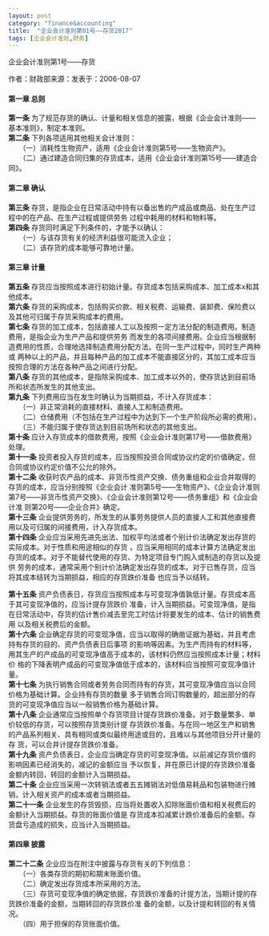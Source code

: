 ```yaml
---
layout: post
category: "finance&accounting"
title:  "企业会计准则第01号——存货2017"
tags: [企业会计准则,财务]
---
```

企业会计准则第1号——存货


<!-- more -->
 
作者：财政部来源：发表于：2006-08-07  
#### 第一章  总则  
**第一条**  为了规范存货的确认、计量和相关信息的披露，根据《企业会计准则——基本准则》，制定本准则。  
**第二条**  下列各项适用其他相关会计准则：  
　　（一）消耗性生物资产，适用《企业会计准则第5号——生物资产》。  
　　（二）通过建造合同归集的存货成本，适用《企业会计准则第15号——建造合同》。  
#### 第二章   确认  
**第三条**  存货，是指企业在日常活动中持有以备出售的产成品或商品、处在生产过程中的在产品、在生产过程或提供劳务  过程中耗用的材料和物料等。  
**第四条**  存货同时满足下列条件的，才能予以确认：  
　　（一）与该存货有关的经济利益很可能流入企业；  
　　（二）该存货的成本能够可靠地计量。  
#### 第三章  计量  
**第五条**  存货应当按照成本进行初始计量。存货成本包括采购成本、加工成本x和其他成本。  
**第六条**  存货的采购成本，包括购买价款、相关税费、运输费、装卸费、保险费以及其他可归属于存货采购成本的费用。  
**第七条**  存货的加工成本，包括直接人工以及按照一定方法分配的制造费用。制造费用，是指企业为生产产品和提供劳务  而发生的各项间接费用。企业应当根据制造费用的性质，合理地选择制造费用分配方法。在同一生产过程中，同时生产两种或  两种以上的产品，并且每种产品的加工成本不能直接区分的，其加工成本应当按照合理的方法在各种产品之间进行分配。  
**第八条**  存货的其他成本，是指除采购成本、加工成本以外的，使存货达到目前场所和状态所发生的其他支出。  
**第九条**  下列费用应当在发生时确认为当期损益，不计入存货成本：  
　　（一）非正常消耗的直接材料、直接人工和制造费用。  
　　（二）仓储费用（不包括在生产过程中为达到下一个生产阶段所必需的费用）。  
　　（三）不能归属于使存货达到目前场所和状态的其他支出。  
**第十条**  应计入存货成本的借款费用，按照《企业会计准则第17号——借款费用》处理。  
**第十一条**  投资者投入存货的成本，应当按照投资合同或协议约定的价值确定，但合同或协议约定价值不公允的除外。  
**第十二条** 收获时农产品的成本、非货币性资产交换、债务重组和企业合并取得的存货的成本，应当分别按照《企业会计  准则第5号——生物资产》、《企业会计准则第7号——非货币性资产交换》、《企业会计准则第12号——债务重组》和《企业会计准  则第20号——企业合并》确定。  
**第十三条**    企业提供劳务的，所发生的从事劳务提供人员的直接人工和其他直接费用以及可归属的间接费用，计入存货成本。  
**第十四条**  企业应当采用先进先出法、加权平均法或者个别计价法确定发出存货的实际成本。对于性质和用途相似的存货  ，应当采用相同的成本计算方法确定发出存货的成本。对于不能替代使用的存货、为特定项目专门购入或制造的存货以及提供  劳务的成本，通常采用个别计价法确定发出存货的成本。对于已售存货，应当将其成本结转为当期损益，相应的存货跌价准备  也应当予以结转。  
  
**第十五条**  资产负债表日，存货应当按照成本与可变现净值孰低计量。存货成本高于其可变现净值的，应当计提存货跌价  准备，计入当期损益。可变现净值，是指在日常活动中，存货的估计售价减去至完工时估计将要发生的成本、估计的销售费用  以及相关税费后的金额。  
**第十六条**  企业确定存货的可变现净值，应当以取得的确凿证据为基础，并且考虑持有存货的目的、资产负债表日后事项  的影响等因素。为生产而持有的材料等，用其生产的产成品的可变现净值高于成本的，该材料仍然应当按照成本计量；材料价  格的下降表明产成品的可变现净值低于成本的，该材料应当按照可变现净值计量。  
**第十七条**  为执行销售合同或者劳务合同而持有的存货，其可变现净值应当以合同价格为基础计算。企业持有存货的数量  多于销售合同订购数量的，超出部分的存货的可变现净值应当以一般销售价格为基础计算。  
**第十八条**  企业通常应当按照单个存货项目计提存货跌价准备。对于数量繁多、单价较低的存货，可以按照存货类别计提  存货跌价准备。与在同一地区生产和销售的产品系列相关、具有相同或类似最终用途或目的，且难以与其他项目分开计量的存  货，可以合并计提存货跌价准备。  
**第十九条**  资产负债表日，企业应当确定存货的可变现净值。以前减记存货价值的影响因素已经消失的，减记的金额应当  予以恢复，并在原已计提的存货跌价准备金额内转回，转回的金额计入当期损益。  
**第二十条**    企业应当采用一次转销法或者五五摊销法对低值易耗品和包装物进行摊销，计入相关资产的成本或者当期损益。  
**第二十一条**  企业发生的存货毁损，应当将处置收入扣除账面价值和相关税费后的金额计入当期损益。存货的账面价值是  存货成本扣减累计跌价准备后的金额。存货盘亏造成的损失，应当计入当期损益。  
#### 第四章   披露  
**第二十二条**  企业应当在附注中披露与存货有关的下列信息：  
　　（一）各类存货的期初和期末账面价值。  
　　（二）确定发出存货成本所采用的方法。  
　　（三）存货可变现净值的确定依据，存货跌价准备的计提方法，当期计提的存货跌价准备的金额，当期转回的存货跌价准  备的金额，以及计提和转回的有关情况。  
　　（四）用于担保的存货账面价值。  
  